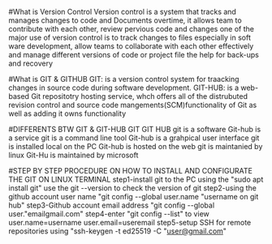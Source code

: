 #What is Version Control
Version control is a system that tracks and manages changes to code and Documents overtime, it allows team to contribute with each other, review pervious code and changes
one of the major use of version control is to track changes to files especially in soft ware development, allow teams to collaborate with each other effectively and manage different versions of code or project file the help for back-ups and recovery

#What is GIT & GITHUB
GIT: is a version control system for traacking changes in source code during software development.
GIT-HUB: is a web-based Git repositotry hosting service, whch offers all of the distrubuted revision control and source code mangements(SCM)functionality of Git as well as adding it owns functionality

#DIFFERENTS BTW GIT & GIT-HUB
GIT						GIT HUB
git is a software				Git-hub is a service
git is a command line tool 			Git-hub is a grahpical user interface
git is installed local on the PC		Git-hub is hosted on the web
git is maintanied by linux			Git-Hu is maintained by microsoft


#STEP BY STEP PROCEDURE ON HOW TO INSTALL AND CONFIGURATE THE GIT ON LINUX TERMINAL
step1-install git to the PC using the "sudo apt install git" use the git --version to check the version of git
step2-using the github account user name "git config --global user.name "username on git hub"
step3-Github account email address "git config --global user."emailgmail.com"
step4-enter "git config --list" to view user.name=username              user.email=useremail
step5-setup SSH for remote repositories using "ssh-keygen -t ed25519 -C "user@gmail.com"

